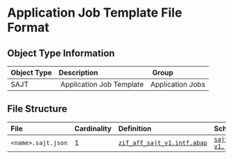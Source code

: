 # Application Job Template File Format

## Object Type Information

Object Type | Description | Group
:--- | :--- | :---
SAJT | Application Job Template | Application Jobs

## File Structure

File | Cardinality | Definition | Schema | Example
:--- | :---  | :--- | :--- | :---
`<name>.sajt.json` | 1 | [`zif_aff_sajt_v1.intf.abap`](./type/zif_aff_sajt_v1.intf.abap) | [`sajt-v1.json`](./sajt-v1.json) | [`z_aff_example_sajt.sajt.json`](./examples/z_aff_example_sajt.sajt.json)
